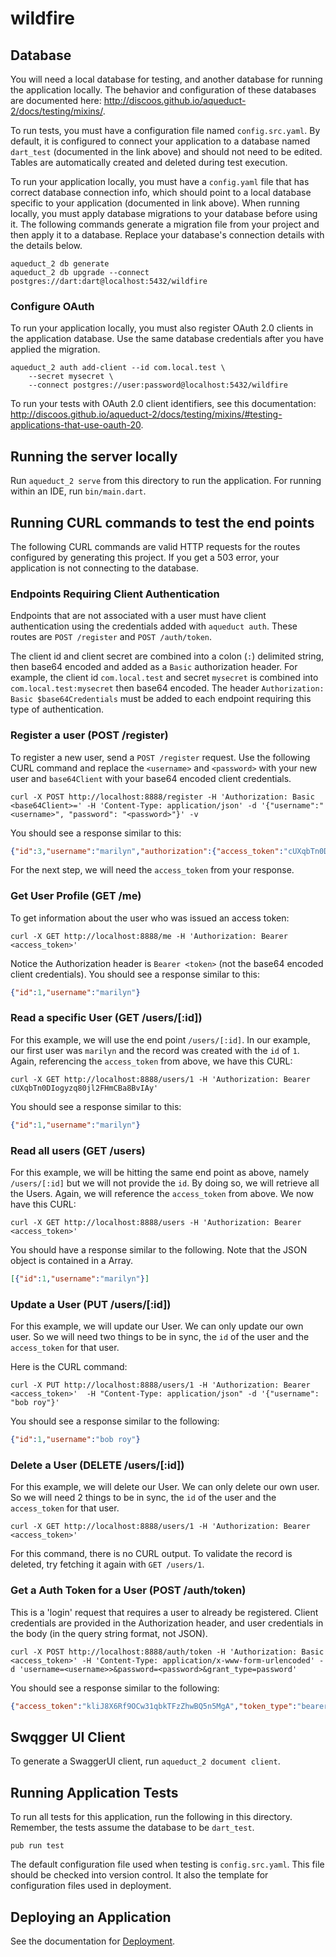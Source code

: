 # wildfire

## Database

You will need a local database for testing, and another database for running the application locally. The behavior and configuration of these databases are documented here: http://discoos.github.io/aqueduct-2/docs/testing/mixins/.

To run tests, you must have a configuration file named `config.src.yaml`. By default, it is configured to connect your application to a database named `dart_test` (documented in the link above) and should not need to be edited. Tables are automatically created and deleted during test execution.

To run your application locally, you must have a `config.yaml` file that has correct database connection info, which should point to a local database specific to your application (documented in link above).
When running locally, you must apply database migrations to your database before using it. The following commands generate a migration file from your project and then apply it to a database. Replace your database's connection details with the details below.

```
aqueduct_2 db generate
aqueduct_2 db upgrade --connect postgres://dart:dart@localhost:5432/wildfire
```

### Configure OAuth

To run your application locally, you must also register OAuth 2.0 clients in the application database. Use the same database credentials after you have applied the migration.

```
aqueduct_2 auth add-client --id com.local.test \
    --secret mysecret \
    --connect postgres://user:password@localhost:5432/wildfire
```

To run your tests with OAuth 2.0 client identifiers, see this documentation: http://discoos.github.io/aqueduct-2/docs/testing/mixins/#testing-applications-that-use-oauth-20.

## Running the server locally

Run `aqueduct_2 serve` from this directory to run the application. For running within an IDE, run `bin/main.dart`.

## Running CURL commands to test the end points

The following CURL commands are valid HTTP requests for the routes configured by generating this project. If you get a 503 error, your application is not connecting to the database.

### Endpoints Requiring Client Authentication

Endpoints that are not associated with a user must have client authentication using the credentials added with `aqueduct auth`. These routes are `POST /register` and `POST /auth/token`.

The client id and client secret are combined into a colon (`:`) delimited string, then base64 encoded and added as a `Basic` authorization header. For example, the client id `com.local.test` and secret `mysecret` is combined into `com.local.test:mysecret` then base64 encoded. The header `Authorization: Basic $base64Credentials` must be added to each endpoint requiring this type of authentication.

### Register a user (POST /register)

To register a new user, send a `POST /register` request. Use the following CURL command and replace the `<username>` and `<password>` with your new user and `base64Client` with your base64 encoded client credentials.

`curl -X POST http://localhost:8888/register -H 'Authorization: Basic <base64Client>=' -H 'Content-Type: application/json' -d '{"username":"<username>", "password": "<password>"}' -v`

You should see a response similar to this:

```JSON
{"id":3,"username":"marilyn","authorization":{"access_token":"cUXqbTn0DIogyzq80jl2FHmCBa8BvIAyww","token_type":"bearer","expires_in":86399,"refresh_token":"26o8xEOVKBfFvB3jg0rH8qnF2wWV9QBp"}}

```

For the next step, we will need the `access_token` from your response.

### Get User Profile (GET /me)

To get information about the user who was issued an access token:

```
curl -X GET http://localhost:8888/me -H 'Authorization: Bearer <access_token>'
```

Notice the Authorization header is `Bearer <token>` (not the base64 encoded client credentials). You should see a response similar to this:

```JSON
{"id":1,"username":"marilyn"}
```

### Read a specific User (GET /users/[:id])

For this example, we will use the end point `/users/[:id]`. In our example, our first user was `marilyn` and the record was created with the `id` of `1`. Again, referencing the `access_token` from above, we have this CURL:

```
curl -X GET http://localhost:8888/users/1 -H 'Authorization: Bearer cUXqbTn0DIogyzq80jl2FHmCBa8BvIAy'
```

You should see a response similar to this:

```JSON
{"id":1,"username":"marilyn"}
```

### Read all users (GET /users)

For this example, we will be hitting the same end point as above, namely `/users/[:id]` but we will not provide the `id`. By doing so, we will retrieve all the Users. Again, we will reference the `access_token` from above. We now have this CURL:

```
curl -X GET http://localhost:8888/users -H 'Authorization: Bearer <access_token>'
```

You should have a response similar to the following. Note that the JSON object is contained in a Array.

```JSON
[{"id":1,"username":"marilyn"}]
```

### Update a User (PUT /users/[:id])

For this example, we will update our User. We can only update our own user. So we will need two things to be in sync, the `id` of the user and the `access_token` for that user.

Here is the CURL command:

```
curl -X PUT http://localhost:8888/users/1 -H 'Authorization: Bearer <access_token>'  -H "Content-Type: application/json" -d '{"username": "bob roy"}'
```

You should see a response similar to the following:

```JSON
{"id":1,"username":"bob roy"}
```

### Delete a User (DELETE /users/[:id])

For this example, we will delete our User. We can only delete our own user. So we will need 2 things to be in sync, the `id` of the user and the `access_token` for that user.

```
curl -X GET http://localhost:8888/users/1 -H 'Authorization: Bearer <access_token>'
```

For this command, there is no CURL output. To validate the record is deleted, try fetching it again with `GET /users/1`.

### Get a Auth Token for a User (POST /auth/token)

This is a 'login' request that requires a user to already be registered. Client credentials are provided in the Authorization header, and user credentials in the body (in the query string format, not JSON).

```
curl -X POST http://localhost:8888/auth/token -H 'Authorization: Basic <access_token>' -H 'Content-Type: application/x-www-form-urlencoded' -d 'username=<username>>&password=<password>&grant_type=password'

```

You should see a response similar to the following:

```JSON
{"access_token":"kliJ8X6Rf9OCw31qbkTFzZhwBQ5n5MgA","token_type":"bearer","expires_in":86399,"refresh_token":"73Awjp9zzTWnmEGnuz7hIBFBaXahFPLt"}
```

## Swqgger UI Client

To generate a SwaggerUI client, run `aqueduct_2 document client`.

## Running Application Tests

To run all tests for this application, run the following in this directory. Remember, the tests assume the database to be `dart_test`.

```
pub run test
```

The default configuration file used when testing is `config.src.yaml`. This file should be checked into version control. It also the template for configuration files used in deployment.

## Deploying an Application

See the documentation for [Deployment](https://discoos.github.io/aqueduct-2/docs/deploy/).
